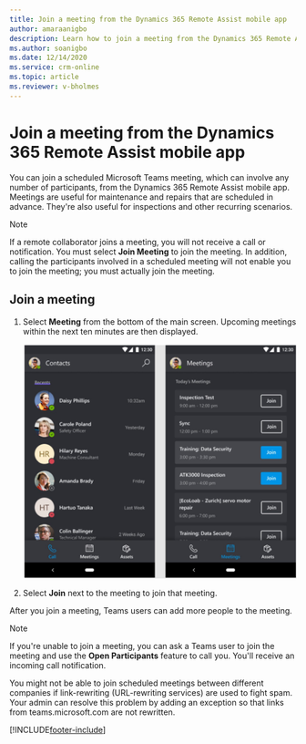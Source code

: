 ```yaml
---
title: Join a meeting from the Dynamics 365 Remote Assist mobile app
author: amaraanigbo
description: Learn how to join a meeting from the Dynamics 365 Remote Assist mobile app 
ms.author: soanigbo
ms.date: 12/14/2020
ms.service: crm-online
ms.topic: article
ms.reviewer: v-bholmes
---
```



# Join a meeting from the Dynamics 365 Remote Assist mobile app

You can join a scheduled Microsoft Teams meeting, which can involve any number of participants, from the Dynamics 365 Remote Assist mobile app. Meetings are useful for maintenance and repairs that are scheduled in advance. They're also useful for inspections and other recurring scenarios.

> [!Note]
> If a remote collaborator joins a meeting, you will not receive a call or notification. You must select **Join Meeting** to join the meeting. In addition, calling the participants involved in a scheduled meeting will not enable you to join the meeting; you must actually join the meeting. 

## Join a meeting

1. Select **Meeting** from the bottom of the main screen. Upcoming meetings within the next ten minutes are then displayed. 

    ![Screenshot of the mobile field of view, showing the join meeting option at the bottom.](./media/mobile-meeting.jpg "JoinMeeting")

2. Select **Join** next to the meeting to join that meeting.

After you join a meeting, Teams users can add more people to the meeting.

> [!NOTE]
> If you're unable to join a meeting, you can ask a Teams user to join the meeting and use the **Open Participants** feature to call you. You'll receive an incoming call notification. 
> 
> You might not be able to join scheduled meetings between different companies if link-rewriting (URL-rewriting services) are used to fight spam. Your admin can resolve this problem by adding an exception so that links from teams.microsoft.com are not rewritten.  

[!INCLUDE[footer-include](../includes/footer-banner.md)]
